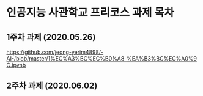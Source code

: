 # 인공지능 사관학교 프리코스 과제 목차

## 1주차 과제 (2020.05.26)
https://github.com/jeong-yerim4898/-AI-/blob/master/1%EC%A3%BC%EC%B0%A8_%EA%B3%BC%EC%A0%9C.ipynb

## 2주차 과제 (2020.06.02)
